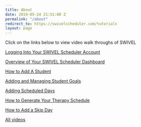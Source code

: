 ```yaml
---
title: About
date: 2019-05-24 21:51:00 Z
permalink: "/about"
redirect_to: https://swivelscheduler.com/tutorials
layout: page
---
```



Click on the links below to view video walk throughs of SWIVEL 

[Logging Into Your SWIVEL Scheduler Account
](https://youtu.be/Y92mYFlcWEg)

[Overview of Your SWIVEL Scheduler Dashboard](https://youtu.be/wD68YBGiutw)

[How to Add A Student](https://youtu.be/TmLNbSG7OlQ)

[Adding and Managing Student Goals](https://youtu.be/CR5PeEHa-Zk)

[Adding Scheduled Days](https://youtu.be/PW6sJ1crmxM)

[How to Generate Your Therapy Schedule](https://youtu.be/uMbwqZRNlq8)

[How to Add a Skip Day](https://youtu.be/IziBTPrU9IA)

[All videos](bit.ly/swivelvideo)